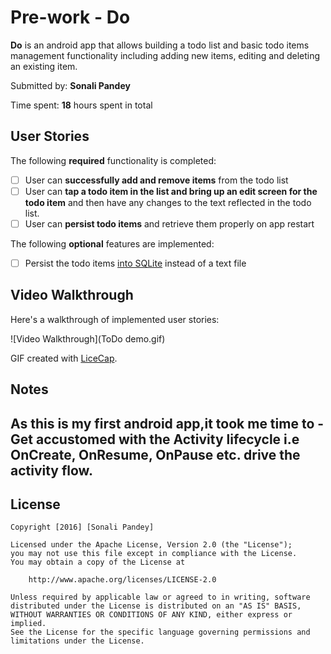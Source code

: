 # Pre-work - Do

**Do** is an android app that allows building a todo list and basic todo items management functionality including adding new items, editing and deleting an existing item.

Submitted by: **Sonali Pandey**

Time spent: **18** hours spent in total

## User Stories

The following **required** functionality is completed:

* [ ] User can **successfully add and remove items** from the todo list
* [ ] User can **tap a todo item in the list and bring up an edit screen for the todo item** and then have any changes to the text reflected in the todo list.
* [ ] User can **persist todo items** and retrieve them properly on app restart

The following **optional** features are implemented:

* [ ] Persist the todo items [into SQLite](http://guides.codepath.com/android/Persisting-Data-to-the-Device#sqlite) instead of a text file


## Video Walkthrough

Here's a walkthrough of implemented user stories:

![Video Walkthrough](ToDo demo.gif)

GIF created with [LiceCap](http://www.cockos.com/licecap/).

## Notes
As this is my first android app,it took me time to 
-Get accustomed with the Activity lifecycle i.e OnCreate, OnResume, OnPause etc. drive the activity flow.
-


## License

    Copyright [2016] [Sonali Pandey]

    Licensed under the Apache License, Version 2.0 (the "License");
    you may not use this file except in compliance with the License.
    You may obtain a copy of the License at

        http://www.apache.org/licenses/LICENSE-2.0

    Unless required by applicable law or agreed to in writing, software
    distributed under the License is distributed on an "AS IS" BASIS,
    WITHOUT WARRANTIES OR CONDITIONS OF ANY KIND, either express or implied.
    See the License for the specific language governing permissions and
    limitations under the License.


